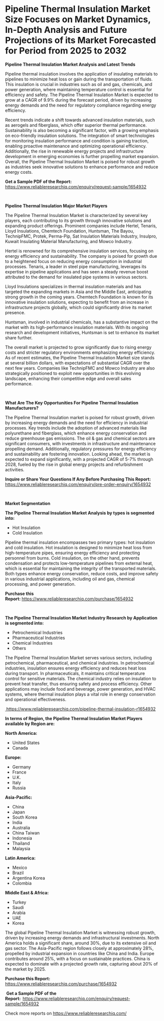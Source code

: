 <p><h1>Pipeline Thermal Insulation Market Size Focuses on Market Dynamics, In-Depth Analysis and Future Projections of its Market Forecasted for Period from 2025 to 2032</h1></p><p><strong>Pipeline Thermal Insulation Market Analysis and Latest Trends</strong></p>
<p><p>Pipeline thermal insulation involves the application of insulating materials to pipelines to minimize heat loss or gain during the transportation of fluids. This insulation is crucial in industries such as oil and gas, chemicals, and power generation, where maintaining temperature control is essential for efficiency and safety. The Pipeline Thermal Insulation Market is expected to grow at a CAGR of 9.9% during the forecast period, driven by increasing energy demands and the need for regulatory compliance regarding energy efficiency.</p><p>Recent trends indicate a shift towards advanced insulation materials, such as aerogels and fiberglass, which offer superior thermal performance. Sustainability is also becoming a significant factor, with a growing emphasis on eco-friendly insulation solutions. The integration of smart technologies for monitoring insulation performance and condition is gaining traction, enabling proactive maintenance and optimizing operational efficiency. Additionally, the rise in renewable energy projects and infrastructure development in emerging economies is further propelling market expansion. Overall, the Pipeline Thermal Insulation Market is poised for robust growth as industries seek innovative solutions to enhance performance and reduce energy costs.</p></p>
<p><strong>Get a Sample PDF of the Report:&nbsp;</strong> <a href="https://www.reliableresearchiq.com/enquiry/request-sample/1654932?utm_campaign=2953&utm_medium=2&utm_source=Github&utm_content=ia&utm_term=07032025&utm_id=pipeline-thermal-insulation">https://www.reliableresearchiq.com/enquiry/request-sample/1654932</a></p>
<p>&nbsp;</p>
<p><strong>Pipeline Thermal Insulation Major Market Players</strong></p>
<p><p>The Pipeline Thermal Insulation Market is characterized by several key players, each contributing to its growth through innovative solutions and expanding product offerings. Prominent companies include Hertel, Tenaris, Lloyd Insulations, Chemtech Foundation, Huntsman, The Bayou, TechnipFMC, Protek, Perma-Pip, Sat Insulation Materials Industry, Insulpro, Kuwait Insulating Material Manufacturing, and Mowco Industry.</p><p>Hertel is renowned for its comprehensive insulation services, focusing on energy efficiency and sustainability. The company is poised for growth due to a heightened focus on reducing energy consumption in industrial processes. Tenaris, a leader in steel pipe manufacturing, leverages its expertise in pipeline applications and has seen a steady revenue boost attributed to the demand for insulated pipe systems in various sectors.</p><p>Lloyd Insulations specializes in thermal insulation materials and has targeted the expanding markets in Asia and the Middle East, anticipating strong growth in the coming years. Chemtech Foundation is known for its innovative insulation solutions, expecting to benefit from an increase in infrastructure projects globally, which could significantly drive its market presence.</p><p>Huntsman, involved in industrial chemicals, has a substantive impact on the market with its high-performance insulation materials. With its ongoing research and development initiatives, Huntsman is set to enhance its market share further.</p><p>The overall market is projected to grow significantly due to rising energy costs and stricter regulatory environments emphasizing energy efficiency. As of recent estimates, the Pipeline Thermal Insulation Market size stands at several billion dollars, with expectations of substantial CAGR over the next few years. Companies like TechnipFMC and Mowco Industry are also strategically positioned to exploit new opportunities in this evolving landscape, enhancing their competitive edge and overall sales performance.</p></p>
<p>&nbsp;</p>
<p><strong>What Are The Key Opportunities For Pipeline Thermal Insulation Manufacturers?</strong></p>
<p><p>The Pipeline Thermal Insulation market is poised for robust growth, driven by increasing energy demands and the need for efficiency in industrial processes. Key trends include the adoption of advanced materials like polyurethane and fiberglass, which enhance energy conservation and reduce greenhouse gas emissions. The oil & gas and chemical sectors are significant consumers, with investments in infrastructure and maintenance propelling demand. Additionally, regulatory pressures for energy efficiency and sustainability are fostering innovation. Looking ahead, the market is expected to expand significantly, with a projected CAGR of 5-7% through 2028, fueled by the rise in global energy projects and refurbishment activities.</p></p>
<p><strong>Inquire or Share Your Questions If Any Before Purchasing This Report:</strong> <a href="https://www.reliableresearchiq.com/enquiry/pre-order-enquiry/1654932?utm_campaign=2953&utm_medium=2&utm_source=Github&utm_content=ia&utm_term=07032025&utm_id=pipeline-thermal-insulation">https://www.reliableresearchiq.com/enquiry/pre-order-enquiry/1654932</a></p>
<p>&nbsp;</p>
<p><strong>Market Segmentation</strong></p>
<p><strong>The Pipeline Thermal Insulation Market Analysis by types is segmented into:</strong></p>
<p><ul><li>Hot Insulation</li><li>Cold Insulation</li></ul></p>
<p><p>Pipeline thermal insulation encompasses two primary types: hot insulation and cold insulation. Hot insulation is designed to minimize heat loss from high-temperature pipes, ensuring energy efficiency and protecting personnel from burns. Cold insulation, on the other hand, prevents condensation and protects low-temperature pipelines from external heat, which is essential for maintaining the integrity of the transported materials. Both types enhance energy conservation, reduce costs, and improve safety in various industrial applications, including oil and gas, chemical processing, and power generation.</p></p>
<p><strong>Purchase this Report:&nbsp;</strong><a href="https://www.reliableresearchiq.com/purchase/1654932?utm_campaign=2953&utm_medium=2&utm_source=Github&utm_content=ia&utm_term=07032025&utm_id=pipeline-thermal-insulation">https://www.reliableresearchiq.com/purchase/1654932</a></p>
<p>&nbsp;</p>
<p><strong>The Pipeline Thermal Insulation Market Industry Research by Application is segmented into:</strong></p>
<p><ul><li>Petrochemical Industries</li><li>Pharmaceutical Industries</li><li>Chemical Industries</li><li>Others</li></ul></p>
<p><p>The Pipeline Thermal Insulation Market serves various sectors, including petrochemical, pharmaceutical, and chemical industries. In petrochemical industries, insulation ensures energy efficiency and reduces heat loss during transport. In pharmaceuticals, it maintains critical temperature control for sensitive materials. The chemical industry relies on insulation to prevent heat transfer, thus ensuring safety and process efficiency. Other applications may include food and beverage, power generation, and HVAC systems, where thermal insulation plays a vital role in energy conservation and operational effectiveness.</p></p>
<p><a href="https://www.reliableresearchiq.com/pipeline-thermal-insulation-r1654932?utm_campaign=2953&utm_medium=2&utm_source=Github&utm_content=ia&utm_term=07032025&utm_id=pipeline-thermal-insulation">&nbsp;https://www.reliableresearchiq.com/pipeline-thermal-insulation-r1654932</a></p>
<p><strong>In terms of Region, the Pipeline Thermal Insulation Market Players available by Region are:</strong></p>
<p>
    <p> <strong> North America: </strong>
        <ul>
            <li>United States</li>
            <li>Canada</li>
        </ul>
        </p> 
    <p> <strong> Europe: </strong>
        <ul>
            <li>Germany</li>
            <li>France</li>
            <li>U.K.</li>
            <li>Italy</li>
            <li>Russia</li>
        </ul>
        </p> 
    <p> <strong> Asia-Pacific: </strong>
        <ul>
            <li>China</li>
            <li>Japan</li>
            <li>South Korea</li>
            <li>India</li>
            <li>Australia</li>
            <li>China Taiwan</li>
            <li>Indonesia</li>
            <li>Thailand</li>
            <li>Malaysia</li>
        </ul>
        </p> 
    <p> <strong> Latin America: </strong>
        <ul>
            <li>Mexico</li>
            <li>Brazil</li>
            <li>Argentina Korea</li>
            <li>Colombia</li>
        </ul>
        </p> 
    <p> <strong> Middle East & Africa: </strong>
        <ul>
            <li>Turkey</li>
            <li>Saudi</li>
            <li>Arabia</li>
            <li>UAE</li>
            <li>Korea</li>
        </ul>
    </p>
    </p>
<p><p>The global Pipeline Thermal Insulation Market is witnessing robust growth, driven by increasing energy demands and infrastructural investments. North America holds a significant share, around 30%, due to its extensive oil and gas sector. The Asia-Pacific region follows closely at approximately 28%, propelled by industrial expansion in countries like China and India. Europe contributes around 25%, with a focus on sustainable practices. China is expected to dominate with a projected growth rate, capturing about 20% of the market by 2025.</p></p>
<p><strong>Purchase this Report: </strong><a href="https://www.reliableresearchiq.com/purchase/1654932?utm_campaign=2953&utm_medium=2&utm_source=Github&utm_content=ia&utm_term=07032025&utm_id=pipeline-thermal-insulation">https://www.reliableresearchiq.com/purchase/1654932</a></p>
<p>&nbsp;<strong>Get a Sample PDF of the Report:&nbsp;&nbsp;</strong><a href="https://www.reliableresearchiq.com/enquiry/request-sample/1654932?utm_campaign=2953&utm_medium=2&utm_source=Github&utm_content=ia&utm_term=07032025&utm_id=pipeline-thermal-insulation">https://www.reliableresearchiq.com/enquiry/request-sample/1654932</a></p>
<p><strong></strong></p>
<p>Check more reports on <a href="https://www.reliableresearchiq.com/?utm_campaign=2953&utm_medium=2&utm_source=Github&utm_content=ia&utm_term=07032025&utm_id=pipeline-thermal-insulation">https://www.reliableresearchiq.com/</a></p>